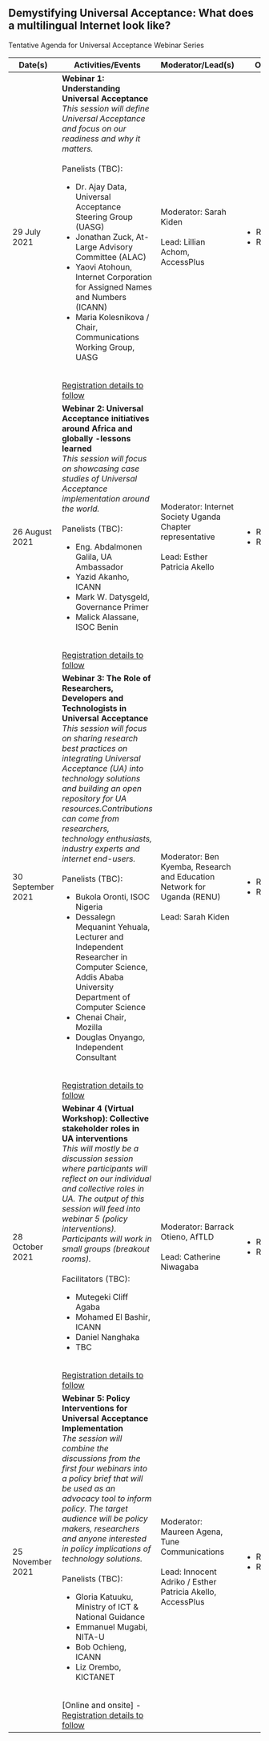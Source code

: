 ## Demystifying Universal Acceptance: What does a multilingual Internet look like? ##

Tentative Agenda for Universal Acceptance Webinar Series

Date(s) | Activities/Events | Moderator/Lead(s) | Output 
----- | -------- | ------ | ----- 
29 July 2021 | <b>Webinar 1: Understanding Universal Acceptance </b> <br> <i>This session will define Universal Acceptance and focus on our readiness and why it matters.</i> <br><br> Panelists (TBC): <ul><li> Dr. Ajay Data, Universal Acceptance Steering Group (UASG) <li> Jonathan Zuck, At-Large Advisory Committee (ALAC) <li>Yaovi Atohoun, Internet Corporation for Assigned Names and Numbers (ICANN) <li> Maria Kolesnikova / Chair, Communications Working Group, UASG </ul> <br> [Registration details to follow](URL) | Moderator: Sarah Kiden <br><br> Lead: Lillian Achom, AccessPlus | <ul><li>Recording <li>Report</ul>  
26 August 2021 | <b> Webinar 2: Universal Acceptance initiatives around Africa and globally -lessons learned </b> <br> <i>This session will focus on showcasing case studies of Universal Acceptance implementation around the world. </i><br><br> Panelists (TBC): <ul><li> Eng. Abdalmonen Galila, UA Ambassador <li> Yazid Akanho, ICANN <li> Mark W. Datysgeld, Governance Primer <li> Malick Alassane, ISOC Benin </ul> <br> [Registration details to follow](URL)| Moderator: Internet Society Uganda Chapter representative <br><br> Lead: Esther Patricia Akello | <ul><li>Recording <li>Report</ul>
30 September 2021 | <b>Webinar 3: The Role of Researchers, Developers and Technologists in Universal Acceptance </b><br> <i>This session will focus on sharing research best practices on integrating Universal Acceptance (UA) into technology solutions and building an open repository for UA resources.Contributions can come from researchers, technology enthusiasts, industry experts and internet end-users. </i><br><br> Panelists (TBC): <ul><li> Bukola Oronti, ISOC Nigeria <li> Dessalegn Mequanint Yehuala, Lecturer and Independent Researcher in Computer Science, Addis Ababa University Department of Computer Science <li> Chenai Chair, Mozilla <li> Douglas Onyango, Independent Consultant  </ul> <br> [Registration details to follow](URL)| Moderator: Ben Kyemba, Research and Education Network for Uganda (RENU) <br><br> Lead: Sarah Kiden | <ul><li>Recording <li>Report</ul>
28 October  2021 | <b> Webinar 4 (Virtual Workshop): Collective stakeholder roles in UA interventions </b><br> <i>This will mostly be a discussion session where participants will reflect on our individual and collective roles in UA. The output of this session will feed into webinar 5 (policy interventions). Participants will work in small groups (breakout rooms). </i><br><br> Facilitators (TBC): <ul><li> Mutegeki Cliff Agaba <li> Mohamed El Bashir, ICANN <li> Daniel Nanghaka <li> TBC </ul> <br> [Registration details to follow](URL)| Moderator: Barrack Otieno, AfTLD <br><br> Lead: Catherine Niwagaba | <ul><li>Recording <li>Report</ul> 
25 November 2021 | <b> Webinar 5: Policy Interventions for Universal Acceptance Implementation </b><br> <i>The session will combine the discussions from the first four webinars into a policy brief that will be used as an advocacy tool to inform policy. The target audience will be policy makers, researchers and anyone interested in policy implications of technology solutions.</i> <br><br> Panelists (TBC): <ul><li>Gloria Katuuku, Ministry of ICT & National Guidance <li> Emmanuel Mugabi, NITA-U <li> Bob Ochieng, ICANN <li>Liz Orembo, KICTANET </ul> <br> [Online and onsite] - [Registration details to follow](URL)|Moderator: Maureen Agena, Tune Communications <br><br> Lead: Innocent Adriko / Esther Patricia Akello, AccessPlus |<ul><li>Recording <li>Report</ul>
